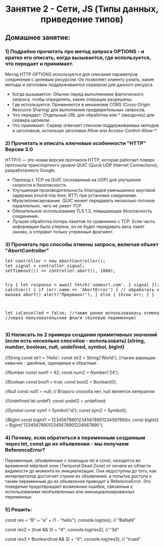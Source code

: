 <h1 align="center">Занятие 2 - Сети, JS (Типы данных, приведение типов)</h1>
<h2>Домашнее занятие:</h2>
<h3>1) Подробно прочитать про метод запроса OPTIONS - и кратко его описать, когда вызывается, где используется, что передает и принимает. </h3>
<p>Метод HTTP OPTIONS используется для описания параметров соединения с целевым ресурсом. Он позволяет клиенту узнать, какие методы и заголовки поддерживаются сервером для данного ресурса.</p>
	<ul>
		<li>Когда вызывается: Обычно перед выполнением фактического запроса, чтобы определить, какие операции разрешены.</li>
		<li>Где используется: Применяется в механизме CORS (Cross-Origin Resource Sharing) для выполнения предварительных запросов.</li>
		<li>Что передает: Отдельный URL для обработки или * (звездочку) для сервера целиком.</li>
		<li>Что принимает: Сервер отвечает списком поддерживаемых методов и заголовков, используя заголовки Allow или Access-Control-Allow-*.</li>
	</ul>
<h3>2) Прочитать и описать ключевые особенности "HTTP" Версии 3.0</h3>
<p>
HTTP/3 — это новая версия протокола HTTP, которая работает поверх протокола транспортного уровня QUIC (Quick UDP Internet Connections), разработанного Google.
	<ul>
		<li>Переход с TCP на QUIC (основанный на UDP) для улучшения скорости и безопасности.</li>
		<li>Улучшенная производительность благодаря уменьшению круговой задержки (round-trip time, RTT) при установке соединения.</li>
		<li>Мультиплексирование. QUIC может передавать несколько потоков параллельно, чего не умеет TCP.</li>
		<li>Обязательное использование TLS 1.3, повышающее безопасность соединения.</li>
		<li>Лучшая обработка потерь пакетов по сравнению с TCP. Если часть информации была утеряна, он не будет передавать весь пакет заново, а отправит только утерянный фрагмент.</li>
	</ul>
</p>
<h3>3) Прочитать про способы отмены запроса, включая объект "AbortController"</h3>
<p>
<pre>let controller = new AbortController();
let signal = controller.signal;
setTimeout(() => controller.abort(), 1000);

try {
  let response = await fetch('someurl.com', { signal });
} catch(err) {
  if (err.name == 'AbortError') { // обработать ошибку от вызова abort()
    alert("Прервано!");
  } else {
    throw err;
  }
}

let isCancelled = false; //также ранее использовалась отмена промиса 
//через пользовательские флаги (булевую переменную)
</pre>
</p>
<h3>3) Написать по 2 примера создания примитивных значений (если есть несколько способов - использовать) (string, number, boolean, null, undefined, symbol, bigInt)</h3>
<p>
//String
const str1 = 'Hello';
const str2 = String('World'); //также вариации кавычек - двойные, одинарные и обратные

//Number
const num1 = 42;
const num2 = Number('24');

//Boolean
const bool1 = true;
const bool2 = Boolean(0);

//Null
const null1 = null; // Второго способа нет, null является литералом

//Undefined
let undef1;
const undef2 = undefined;

//Symbol
const sym1 = Symbol('id');
const sym2 = Symbol();

//BigInt
const bigInt1 = 123456789012345678901234567890n;
const bigInt2 = BigInt('123456789012345678901234567890');
</p>
<h3>4) Почему, если обратиться к переменным созданным через let, const до их объявления - мы получаем ReferenceError?</h3>
<p>Переменные, объявленные с помощью let и const, находятся во временной мёртвой зоне (Temporal Dead Zone) от начала их области видимости до момента их инициализации. Они недоступны до того, как интерпретатор достигнет строки их объявления, а попытка доступа к таким переменным до их объявления приводит к ReferenceError. Это поведение предотвращает возможные ошибки, связанные с использованием необъявленных или неинициализированных переменных.</p>
<h3>5) Решить:</h3>
<p>
const res = "B" + "a" + (1 - "hello");
console.log(res); // "BaNaN"

const res2 = (true && 3) + "d";
console.log(res2); // "3d"

const res3 = Boolean(true && 3) + "d";
console.log(res3); // "trued"
</p>